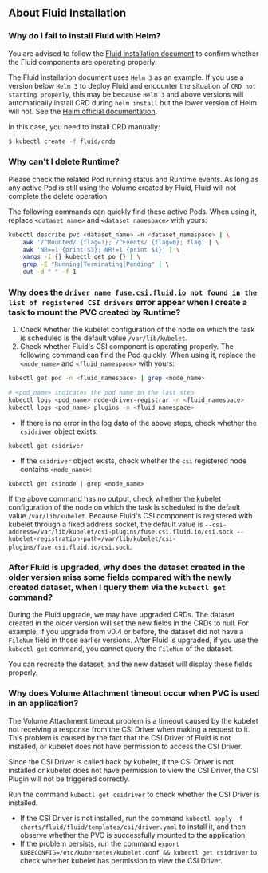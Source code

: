 ## About Fluid Installation

### Why do I fail to install Fluid with Helm?

You are advised to follow the [Fluid installation document](https://intl.cloud.tencent.com/document/product/436/42230) to confirm whether the Fluid components are operating properly.

The Fluid installation document uses `Helm 3` as an example. If you use a version below `Helm 3` to deploy Fluid and encounter the situation of `CRD not starting properly`, this may be because `Helm 3` and above versions will automatically install CRD during `helm install` but the lower version of Helm will not. See the [Helm official documentation](https://helm.sh/docs/chart_best_practices/custom_resource_definitions/).

In this case, you need to install CRD manually:

```bash
$ kubectl create -f fluid/crds
```

### Why can't I delete Runtime?

Please check the related Pod running status and Runtime events. As long as any active Pod is still using the Volume created by Fluid, Fluid will not complete the delete operation.

The following commands can quickly find these active Pods. When using it, replace `<dataset_name>` and `<dataset_namespace>` with yours:

```bash
kubectl describe pvc <dataset_name> -n <dataset_namespace> | \
	awk '/^Mounted/ {flag=1}; /^Events/ {flag=0}; flag' | \
	awk 'NR==1 {print $3}; NR!=1 {print $1}' | \
	xargs -I {} kubectl get po {} | \
	grep -E "Running|Terminating|Pending" | \
	cut -d " " -f 1
```


### Why does the `driver name fuse.csi.fluid.io not found in the list of registered CSI drivers` error appear when I create a task to mount the PVC created by Runtime?

1. Check whether the kubelet configuration of the node on which the task is scheduled is the default value `/var/lib/kubelet`.
2. Check whether Fluid's CSI component is operating properly.
The following command can find the Pod quickly. When using it, replace the `<node_name>` and `<fluid_namespace>` with yours:
```bash
kubectl get pod -n <fluid_namespace> | grep <node_name>

# <pod_name> indicates the pod name in the last step
kubectl logs <pod_name> node-driver-registrar -n <fluid_namespace>
kubectl logs <pod_name> plugins -n <fluid_namespace>
```
 - If there is no error in the log data of the above steps, check whether the `csidriver` object exists:
```
kubectl get csidriver
```
 - If the `csidriver` object exists, check whether the `csi` registered node contains `<node_name>`:
```
kubectl get csinode | grep <node_name>
```

If the above command has no output, check whether the kubelet configuration of the node on which the task is scheduled is the default value `/var/lib/kubelet`. Because Fluid's CSI component is registered with kubelet through a fixed address socket, the default value is `--csi-address=/var/lib/kubelet/csi-plugins/fuse.csi.fluid.io/csi.sock --kubelet-registration-path=/var/lib/kubelet/csi-plugins/fuse.csi.fluid.io/csi.sock`.


### After Fluid is upgraded, why does the dataset created in the older version miss some fields compared with the newly created dataset, when I query them via the `kubectl get` command?

During the Fluid upgrade, we may have upgraded CRDs. The dataset created in the older version will set the new fields in the CRDs to null. For example, if you upgrade from v0.4 or before, the dataset did not have a `FileNum` field in those earlier versions. After Fluid is upgraded, if you use the `kubectl get` command, you cannot query the `FileNum` of the dataset.

You can recreate the dataset, and the new dataset will display these fields properly.


### Why does Volume Attachment timeout occur when PVC is used in an application?

The Volume Attachment timeout problem is a timeout caused by the kubelet not receiving a response from the CSI Driver when making a request to it. This problem is caused by the fact that the CSI Driver of Fluid is not installed, or kubelet does not have permission to access the CSI Driver.

Since the CSI Driver is called back by kubelet, if the CSI Driver is not installed or kubelet does not have permission to view the CSI Driver, the CSI Plugin will not be triggered correctly.

Run the command `kubectl get csidriver` to check whether the CSI Driver is installed.
- If the CSI Driver is not installed, run the command `kubectl apply -f charts/fluid/fluid/templates/csi/driver.yaml` to install it, and then observe whether the PVC is successfully mounted to the application.
- If the problem persists, run the command `export KUBECONFIG=/etc/kubernetes/kubelet.conf && kubectl get csidriver` to check whether kubelet has permission to view the CSI Driver.




